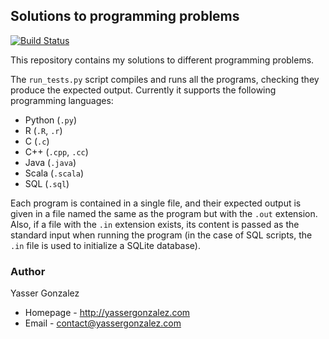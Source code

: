 ## Solutions to programming problems

[![Build Status](https://travis-ci.org/yasserglez/programming-problems.svg?branch=master)](https://travis-ci.org/yasserglez/programming-problems)

This repository contains my solutions to different programming problems.

The `run_tests.py` script compiles and runs all the programs, checking
they produce the expected output. Currently it supports the following
programming languages:

* Python (`.py`)
* R (`.R`, `.r`)
* C (`.c`)
* C++ (`.cpp`, `.cc`)
* Java (`.java`)
* Scala (`.scala`)
* SQL (`.sql`)

Each program is contained in a single file, and their expected output
is given in a file named the same as the program but with the `.out`
extension. Also, if a file with the `.in` extension exists, its
content is passed as the standard input when running the program (in
the case of SQL scripts, the `.in` file is used to initialize a SQLite
database).

### Author

Yasser Gonzalez
* Homepage - http://yassergonzalez.com
* Email - contact@yassergonzalez.com
